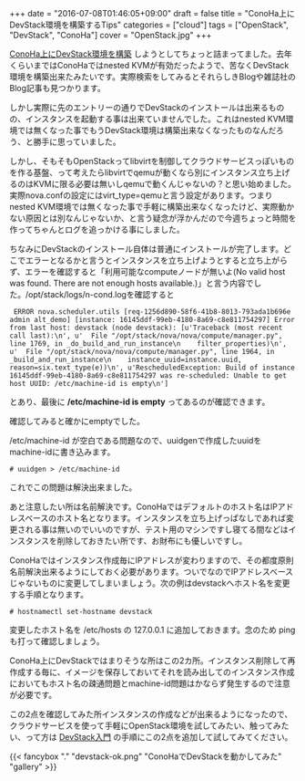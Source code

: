 +++
date = "2016-07-08T01:46:05+09:00"
draft = false
title = "ConoHa上にDevStack環境を構築するTips"
categories = ["cloud"]
tags = ["OpenStack", "DevStack", "ConoHa"]
cover = "OpenStack.jpg"
+++

[ConoHa上にDevStack環境を構築](https://keruru.net/posts/2016/04/conohaにdevstack環境を構築/) しようとしてちょっと詰まってました。去年くらいまではConoHaではnested KVMが有効だったようで、苦なくDevStack環境を構築出来たみたいです。実際検索をしてみるとそれらしきBlogや雑誌社のBlog記事も見つかります。

しかし実際に先のエントリーの通りでDevStackのインストールは出来るものの、インスタンスを起動する事は出来ていませんでした。これはnested KVM環境では無くなった事でもうDevStack環境は構築出来なくなったものなんだろう、と勝手に思っていました。

しかし、そもそもOpenStackってlibvirtを制御してクラウドサービスっぽいものを作る基盤、って考えたらlibvirtでqemuが動くなら別にインスタンス立ち上げるのはKVMに限る必要は無いしqemuで動くんじゃないの？と思い始めました。実際nova.confの設定にはvirt_type=qemuと言う設定があります。つまりnested KVM環境では無くなった事で手軽に構築出来なくなったけど、実際動かない原因とは別なんじゃないか、と言う疑念が浮かんだので今週ちょっと時間を作ってちゃんとログを追っかける事にしました。


ちなみにDevStackのインストール自体は普通にインストールが完了します。どこでエラーとなるかと言うとインスタンスを立ち上げようとすると立ち上がらず、エラーを確認すると「利用可能なcomputeノードが無いよ(No valid host was found. There are not enough hosts available.)」と言う内容でした。/opt/stack/logs/n-cond.logを確認すると

```
 ERROR nova.scheduler.utils [req-1256d890-58f6-41b8-8013-793ada1b696e admin alt_demo] [instance: 16145ddf-99eb-4180-8a69-c8e811754297] Error from last host: devstack (node devstack): [u'Traceback (most recent call last):\n', u'  File "/opt/stack/nova/nova/compute/manager.py", line 1769, in _do_build_and_run_instance\n    filter_properties)\n', u'  File "/opt/stack/nova/nova/compute/manager.py", line 1964, in _build_and_run_instance\n    instance_uuid=instance.uuid, reason=six.text_type(e))\n', u'RescheduledException: Build of instance 16145ddf-99eb-4180-8a69-c8e811754297 was re-scheduled: Unable to get host UUID: /etc/machine-id is empty\n']
```

とあり、最後に **/etc/machine-id is empty** ってあるのが確認できます。

確認してみると確かにemptyでした。

/etc/machine-id が空白である問題なので、uuidgenで作成したuuidをmachine-idに書き込みます。

```
# uuidgen > /etc/machine-id
```

これでこの問題は解決出来ました。

あと注意したい所は名前解決です。ConoHaではデフォルトのホスト名はIPアドレスベースのホスト名となります。インスタンスを立ち上げっぱなしであれば変更される事は無いのでいいのですが、テスト用のマシンですし寝てる間などはインスタンスを削除しておきたい所です、お財布にも優しいですし。

ConoHaではインスタンス作成毎にIPアドレスが変わりますので、その都度原則名前解決出来るようにしておく必要があります。ついでなのでIPアドレスベースじゃないものに変更してしまいましょう。次の例はdevstackへホスト名を変更する手順となります。

```
# hostnamectl set-hostname devstack
```

変更したホスト名を /etc/hosts の 127.0.0.1 に追加しておきます。念のため ping も打って確認しましょう。

ConoHa上にDevStackではまりそうな所はこの2カ所。インスタンス削除して再作成する毎に、イメージを保存しておいてそれを読み出してのインスタンス作成においてもホスト名の疎通問題とmachine-id問題はかならず発生するので注意が必要です。

この2点を確認してみた所インスタンスの作成などが出来るようになったので、クラウドサービスを使って手軽にOpenStack環境を試してみたい、触ってみたい、って方は [DevStack入門](https://github.com/rafiror/openstack/wiki/Devstack%E5%85%A5%E9%96%80") の手順にこの2点を追加して試してみてください。

{{< fancybox "." "devstack-ok.png" "ConoHaでDevStackを動かしてみた" "gallery" >}}

